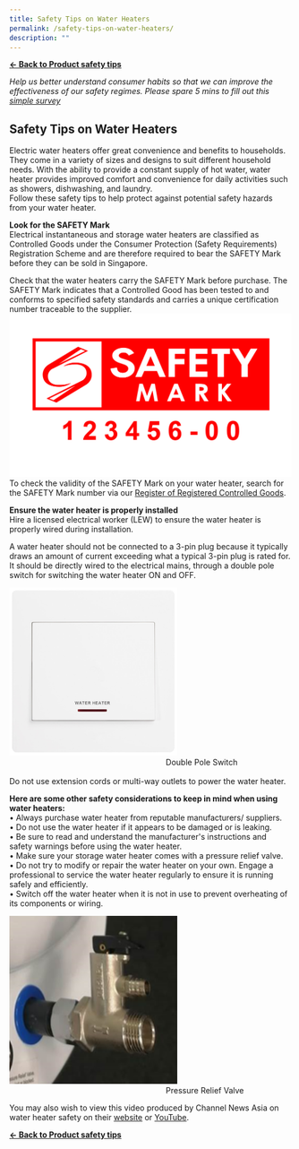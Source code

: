 ```yaml
---
title: Safety Tips on Water Heaters
permalink: /safety-tips-on-water-heaters/
description: ""
---
```

**[&#8592; Back to Product safety tips](/consumers/product-safety-tips/home-appliances-and-furniture)**

*Help us better understand consumer habits so that we can improve the effectiveness of our safety regimes. Please spare 5 mins to fill out this [simple survey](https://form.gov.sg/63a160c3cf15ee00129a4ab4)*

## Safety Tips on Water Heaters
Electric water heaters offer great convenience and benefits to households. They come in a variety of sizes and designs to suit different household needs. With the ability to provide a constant supply of hot water, water heater provides improved comfort and convenience for daily activities such as showers, dishwashing, and laundry.
<br>Follow these safety tips to help protect against potential safety hazards from your water heater.

**Look for the SAFETY Mark**<br>
Electrical instantaneous and storage water heaters are classified as Controlled Goods under the Consumer Protection (Safety Requirements) Registration Scheme and are therefore required to bear the SAFETY Mark before they can be sold in Singapore.<br>

Check that the water heaters carry the SAFETY Mark before purchase. The SAFETY Mark indicates that a Controlled Good has been tested to and conforms to specified safety standards and carries a unique certification number traceable to the supplier. <br>
![safety mark](/images/about-us/safety-mark.jpg)
To check the validity of the SAFETY Mark on your water heater, search for the SAFETY Mark number via our [Register of Registered Controlled Goods](https://www.cpsaplus.gov.sg/Homepage/RegisterOfRegisteredControlledGoods).

**Ensure the water heater is properly installed**<br>
Hire a licensed electrical worker (LEW) to ensure the water heater is properly wired during installation.<br>

A water heater should not be connected to a 3-pin plug because it typically draws an amount of current exceeding what a typical 3-pin plug is rated for. It should be directly wired to the electrical mains, through a double pole switch for switching the water heater ON and OFF.<br>

<img src="/images/double-pole-switch.jpg" style="width:300px;height:300px;"><br>
&nbsp;&nbsp;&nbsp;&nbsp;&nbsp;&nbsp;&nbsp;&nbsp;&nbsp;&nbsp;&nbsp;&nbsp;&nbsp;&nbsp;&nbsp;&nbsp;&nbsp;&nbsp;&nbsp;&nbsp;&nbsp;&nbsp;&nbsp;&nbsp;&nbsp;&nbsp;&nbsp;&nbsp;&nbsp;&nbsp;&nbsp;&nbsp;&nbsp;&nbsp;&nbsp;&nbsp;&nbsp;&nbsp;&nbsp;&nbsp;&nbsp;&nbsp;&nbsp;&nbsp;&nbsp;&nbsp;&nbsp;&nbsp;&nbsp;&nbsp;&nbsp;&nbsp;&nbsp;&nbsp;&nbsp;&nbsp;&nbsp;&nbsp;&nbsp;&nbsp;&nbsp;&nbsp;&nbsp;&nbsp;&nbsp;&nbsp;&nbsp;&nbsp;&nbsp;&nbsp;&nbsp;Double Pole Switch<br><br>
Do not use extension cords or multi-way outlets to power the water heater.

**Here are some other safety considerations to keep in mind when using water heaters:** <br>
•	Always purchase water heater from reputable manufacturers/ suppliers. <br>
•	Do not use the water heater if it appears to be damaged or is leaking. <br>
•	Be sure to read and understand the manufacturer's instructions and safety warnings before using the water heater.<br>
•	Make sure your storage water heater comes with a pressure relief valve.<br>
•	Do not try to modify or repair the water heater on your own. Engage a professional to service the water heater regularly to ensure it is running safely and efficiently.<br>
•	Switch off the water heater when it is not in use to prevent overheating of its components or wiring.<br>

<img src="/images/pressure-relief-valve.png" style="width:300px;height:300px;"><br>
&nbsp;&nbsp;&nbsp;&nbsp;&nbsp;&nbsp;&nbsp;&nbsp;&nbsp;&nbsp;&nbsp;&nbsp;&nbsp;&nbsp;&nbsp;&nbsp;&nbsp;&nbsp;&nbsp;&nbsp;&nbsp;&nbsp;&nbsp;&nbsp;&nbsp;&nbsp;&nbsp;&nbsp;&nbsp;&nbsp;&nbsp;&nbsp;&nbsp;&nbsp;&nbsp;&nbsp;&nbsp;&nbsp;&nbsp;&nbsp;&nbsp;&nbsp;&nbsp;&nbsp;&nbsp;&nbsp;&nbsp;&nbsp;&nbsp;&nbsp;&nbsp;&nbsp;&nbsp;&nbsp;&nbsp;&nbsp;&nbsp;&nbsp;&nbsp;&nbsp;&nbsp;&nbsp;&nbsp;&nbsp;&nbsp;&nbsp;&nbsp;&nbsp;&nbsp;&nbsp;&nbsp;Pressure Relief Valve

You may also wish to view this video produced by Channel News Asia on water heater safety on their [website](https://www.channelnewsasia.com/watch/talking-point-2022-2023/can-my-water-heater-kill-me-3203771) or [YouTube](https://www.youtube.com/watch?v=Bp3mc6ycNWw).

**[&#8592; Back to Product safety tips](/consumers/product-safety-tips/home-appliances-and-furniture)**